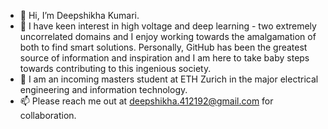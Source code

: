 - 👋 Hi, I’m Deepshikha Kumari.
- 👀 I have keen interest in high voltage and deep learning - two extremely uncorrelated domains and 
     I enjoy working towards the amalgamation of both to find smart solutions. Personally, GitHub has been the greatest source of information and inspiration and 
     I am here to take baby steps towards contributing to this ingenious society.
- 🌱 I am an incoming masters student at ETH Zurich in the major electrical engineering and information technology.
- 📫 Please reach me out at deepshikha.412192@gmail.com for collaboration.

<!---
deepshikhak412/deepshikhak412 is a ✨ special ✨ repository because its `README.md` (this file) appears on your GitHub profile.
You can click the Preview link to take a look at your changes.
--->
